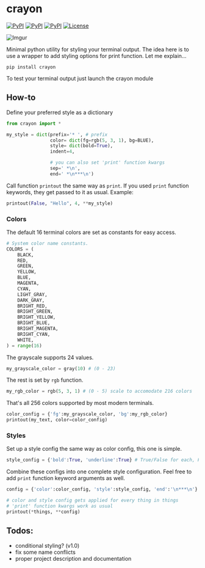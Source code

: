 # crayon
[![PyPI](https://img.shields.io/pypi/v/crayon.svg)](https://pypi.python.org/pypi/crayon/) [![PyPI](https://img.shields.io/pypi/status/crayon.svg)](https://pypi.python.org/pypi/crayon/) [![PyPI](https://img.shields.io/pypi/pyversions/crayon.svg)](https://pypi.python.org/pypi/crayon/) [![License](https://img.shields.io/badge/license-MIT-lightgrey.svg)](https://raw.githubusercontent.com/lukaskubis/crayon/master/LICENSE)

![Imgur](http://i.imgur.com/LznDkYy.gif)

Minimal python utility for styling your terminal output. The idea here is to use a wrapper to add styling options for print function. Let me explain...

    pip install crayon

To test your terminal output just launch the crayon module

## How-to
Define your preferred style as a dictionary
```python
from crayon import *

my_style = dict(prefix='* ', # prefix
                color= dict(fg=rgb(5, 3, 1), bg=BLUE),
                style= dict(bold=True),
                indent=4,

                # you can also set 'print' function kwargs
                sep=' *\n',
                end=' *\n***\n')
```
Call function `printout` the same way as `print`. If you used `print` function keywords, they get passed to it as usual. Example:

```python
printout(False, "Hello", 4, **my_style)
```

### Colors
The default 16 terminal colors are set as constants for easy access.

```python
# System color name constants.
COLORS = (
    BLACK,
    RED,
    GREEN,
    YELLOW,
    BLUE,
    MAGENTA,
    CYAN,
    LIGHT_GRAY,
    DARK_GRAY,
    BRIGHT_RED,
    BRIGHT_GREEN,
    BRIGHT_YELLOW,
    BRIGHT_BLUE,
    BRIGHT_MAGENTA,
    BRIGHT_CYAN,
    WHITE,
) = range(16)
```

The grayscale supports 24 values.
```python
my_grayscale_color = gray(10) # (0 - 23)
```

The rest is set by `rgb` function.
```python
my_rgb_color = rgb(5, 3, 1) # (0 - 5) scale to accomodate 216 colors
```

That's all 256 colors supported by most modern terminals.

```python
color_config = {'fg':my_grayscale_color, 'bg':my_rgb_color}
printout(my_text, color=color_config)
```

### Styles
Set up a style config the same way as color config, this one is simple.
```python
style_config = {'bold':True, 'underline':True} # True/False for each, False by default
```

Combine these configs into one complete style configuration. Feel free to add `print` function keyword arguments as well.
```python
config = {'color':color_config, 'style':style_config, 'end':'\n***\n'}

# color and style config gets applied for every thing in things
# 'print' function kwargs work as usual
printout(*things, **config)

```

## Todos:
- conditional styling? (v1.0)
- fix some name conflicts
- proper project description and documentation
